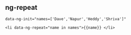 ## ng-repeat

```
data-ng-init="names=['Dave','Napur','Heddy','Shriva']"

<li data-ng-repeat="name in names">{{name}} </li>
```
